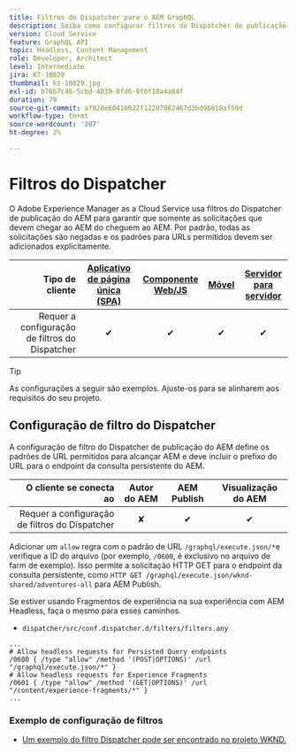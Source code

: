 ```yaml
---
title: Filtros do Dispatcher para o AEM GraphQL
description: Saiba como configurar filtros do Dispatcher de publicação do AEM para uso com o AEM GraphQL.
version: Cloud Service
feature: GraphQL API
topic: Headless, Content Management
role: Developer, Architect
level: Intermediate
jira: KT-10829
thumbnail: kt-10829.jpg
exl-id: b76b7c46-5cbd-4039-8fd6-9f0f10a4a84f
duration: 79
source-git-commit: af928e60410022f12207082467d3bd9b818af59d
workflow-type: tm+mt
source-wordcount: '207'
ht-degree: 2%

---
```


# Filtros do Dispatcher

O Adobe Experience Manager as a Cloud Service usa filtros do Dispatcher de publicação do AEM para garantir que somente as solicitações que devem chegar ao AEM do cheguem ao AEM. Por padrão, todas as solicitações são negadas e os padrões para URLs permitidos devem ser adicionados explicitamente.

| Tipo de cliente | [Aplicativo de página única (SPA)](../spa.md) | [Componente Web/JS](../web-component.md) | [Móvel](../mobile.md) | [Servidor para servidor](../server-to-server.md) |
|------------------------------------------:|:---------------------:|:----------------:|:---------:|:----------------:|
| Requer a configuração de filtros do Dispatcher | ✔ | ✔ | ✔ | ✔ |

>[!TIP]
>
> As configurações a seguir são exemplos. Ajuste-os para se alinharem aos requisitos do seu projeto.

## Configuração de filtro do Dispatcher

A configuração de filtro do Dispatcher de publicação do AEM define os padrões de URL permitidos para alcançar AEM e deve incluir o prefixo do URL para o endpoint da consulta persistente do AEM.

| O cliente se conecta ao | Autor do AEM | AEM Publish | Visualização do AEM |
|------------------------------------------:|:----------:|:-------------:|:-------------:|
| Requer a configuração de filtros do Dispatcher | ✘ | ✔ | ✔ |

Adicionar um `allow` regra com o padrão de URL `/graphql/execute.json/*`e verifique a ID do arquivo (por exemplo, `/0600`, é exclusivo no arquivo de farm de exemplo).
Isso permite a solicitação HTTP GET para o endpoint da consulta persistente, como `HTTP GET /graphql/execute.json/wknd-shared/adventures-all` para AEM Publish.

Se estiver usando Fragmentos de experiência na sua experiência com AEM Headless, faça o mesmo para esses caminhos.

+ `dispatcher/src/conf.dispatcher.d/filters/filters.any`

```
...
# Allow headless requests for Persisted Query endpoints
/0600 { /type "allow" /method '(POST|OPTIONS)' /url "/graphql/execute.json/*" }
# Allow headless requests for Experience Fragments
/0601 { /type "allow" /method '(GET|OPTIONS)' /url "/content/experience-fragments/*" }
...
```

### Exemplo de configuração de filtros

+ [Um exemplo do filtro Dispatcher pode ser encontrado no projeto WKND.](https://github.com/adobe/aem-guides-wknd/blob/main/dispatcher/src/conf.dispatcher.d/filters/filters.any#L28)
